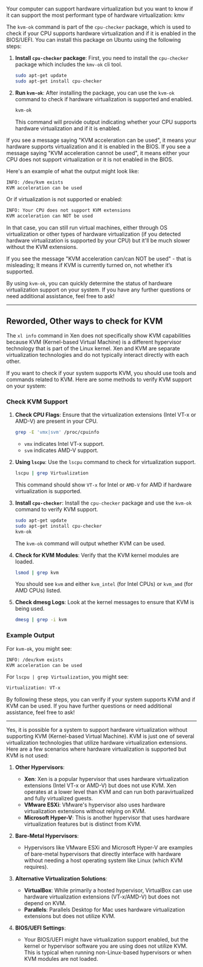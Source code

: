 
Your computer can support hardware virtualization but you want to know if it can support the most performant type of hardware virtualization: kmv

The `kvm-ok` command is part of the `cpu-checker` package, which is used to check if your CPU supports hardware virtualization and if it is enabled in the BIOS/UEFI. You can install this package on Ubuntu using the following steps:

1. **Install `cpu-checker` package**:
   First, you need to install the `cpu-checker` package which includes the `kmv-ok` cli tool.

   ```bash
   sudo apt-get update
   sudo apt-get install cpu-checker
   ```

2. **Run `kvm-ok`**:
   After installing the package, you can use the `kvm-ok` command to check if hardware virtualization is supported and enabled.

   ```bash
   kvm-ok
   ```

   This command will provide output indicating whether your CPU supports hardware virtualization and if it is enabled.

If you see a message saying "KVM acceleration can be used", it means your hardware supports virtualization and it is enabled in the BIOS. If you see a message saying "KVM acceleration cannot be used", it means either your CPU does not support virtualization or it is not enabled in the BIOS.

Here's an example of what the output might look like:

```bash
INFO: /dev/kvm exists
KVM acceleration can be used
```

Or if virtualization is not supported or enabled:

```bash
INFO: Your CPU does not support KVM extensions
KVM acceleration can NOT be used
```

In that case, you can still run virtual machines, either through OS virtualization or other types of hardware virtualization (if you detected hardware virtualization is supported by your CPU) but it'll be much slower without the KVM extensions.

If you see the message "KVM acceleration can/can NOT be used" - that is misleading; It means if KVM is currently turned on, not whether it’s supported.

By using `kvm-ok`, you can quickly determine the status of hardware virtualization support on your system. If you have any further questions or need additional assistance, feel free to ask!

---

## Reworded, Other ways to check for KVM

The `xl info` command in Xen does not specifically show KVM capabilities because KVM (Kernel-based Virtual Machine) is a different hypervisor technology that is part of the Linux kernel. Xen and KVM are separate virtualization technologies and do not typically interact directly with each other.

If you want to check if your system supports KVM, you should use tools and commands related to KVM. Here are some methods to verify KVM support on your system:

### Check KVM Support

1. **Check CPU Flags**:
   Ensure that the virtualization extensions (Intel VT-x or AMD-V) are present in your CPU.

   ```bash
   grep -E 'vmx|svm' /proc/cpuinfo
   ```

   - `vmx` indicates Intel VT-x support.
   - `svm` indicates AMD-V support.

2. **Using `lscpu`**:
   Use the `lscpu` command to check for virtualization support.

   ```bash
   lscpu | grep Virtualization
   ```

   This command should show `VT-x` for Intel or `AMD-V` for AMD if hardware virtualization is supported.

3. **Install `cpu-checker`**:
   Install the `cpu-checker` package and use the `kvm-ok` command to verify KVM support.

   ```bash
   sudo apt-get update
   sudo apt-get install cpu-checker
   kvm-ok
   ```

   The `kvm-ok` command will output whether KVM can be used.

4. **Check for KVM Modules**:
   Verify that the KVM kernel modules are loaded.

   ```bash
   lsmod | grep kvm
   ```

   You should see `kvm` and either `kvm_intel` (for Intel CPUs) or `kvm_amd` (for AMD CPUs) listed.

5. **Check dmesg Logs**:
   Look at the kernel messages to ensure that KVM is being used.

   ```bash
   dmesg | grep -i kvm
   ```

### Example Output

For `kvm-ok`, you might see:
```bash
INFO: /dev/kvm exists
KVM acceleration can be used
```

For `lscpu | grep Virtualization`, you might see:
```bash
Virtualization: VT-x
```

By following these steps, you can verify if your system supports KVM and if KVM can be used. If you have further questions or need additional assistance, feel free to ask!


---



Yes, it is possible for a system to support hardware virtualization without supporting KVM (Kernel-based Virtual Machine). KVM is just one of several virtualization technologies that utilize hardware virtualization extensions. Here are a few scenarios where hardware virtualization is supported but KVM is not used:

1. **Other Hypervisors**:
    
    - **Xen**: Xen is a popular hypervisor that uses hardware virtualization extensions (Intel VT-x or AMD-V) but does not use KVM. Xen operates at a lower level than KVM and can run both paravirtualized and fully virtualized guests.
    - **VMware ESXi**: VMware's hypervisor also uses hardware virtualization extensions without relying on KVM.
    - **Microsoft Hyper-V**: This is another hypervisor that uses hardware virtualization features but is distinct from KVM.
2. **Bare-Metal Hypervisors**:
    
    - Hypervisors like VMware ESXi and Microsoft Hyper-V are examples of bare-metal hypervisors that directly interface with hardware without needing a host operating system like Linux (which KVM requires).
3. **Alternative Virtualization Solutions**:
    
    - **VirtualBox**: While primarily a hosted hypervisor, VirtualBox can use hardware virtualization extensions (VT-x/AMD-V) but does not depend on KVM.
    - **Parallels**: Parallels Desktop for Mac uses hardware virtualization extensions but does not utilize KVM.
4. **BIOS/UEFI Settings**:
    
    - Your BIOS/UEFI might have virtualization support enabled, but the kernel or hypervisor software you are using does not utilize KVM. This is typical when running non-Linux-based hypervisors or when KVM modules are not loaded.